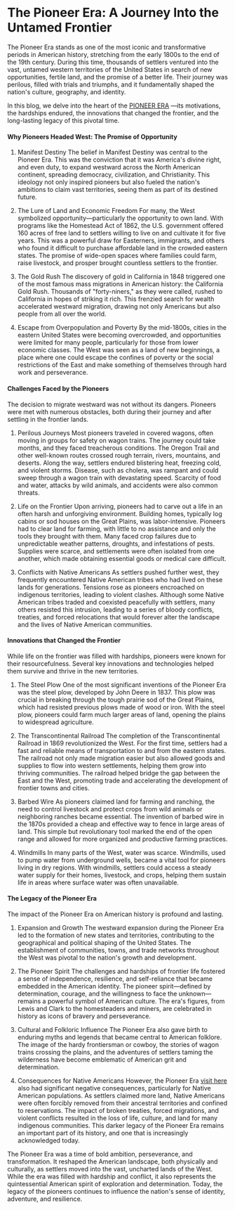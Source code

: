 <div dir="auto" data-message-author-role="assistant" data-message-id="420d1b03-af5f-4099-b93d-20ca333aa3c2">
<h1>&nbsp;</h1>
<!-- x-tinymce/html -->
<div dir="auto" data-message-author-role="assistant" data-message-id="7b10814f-5e1f-4251-bdb6-b4d778fbd171">
<h1>The Pioneer Era: A Journey Into the Untamed Frontier</h1>
<p>The Pioneer Era stands as one of the most iconic and transformative periods in American history, stretching from the early 1800s to the end of the 19th century. During this time, thousands of settlers ventured into the vast, untamed western territories of the United States in search of new opportunities, fertile land, and the promise of a better life. Their journey was perilous, filled with trials and triumphs, and it fundamentally shaped the nation's culture, geography, and identity.</p>
<p>In this blog, we delve into the heart of the <a href="https://www.pioneerera.com/">PIONEER ERA</a> &mdash;its motivations, the hardships endured, the innovations that changed the frontier, and the long-lasting legacy of this pivotal time.</p>
<h4>Why Pioneers Headed West: The Promise of Opportunity</h4>
<ol>
<li>
<p>Manifest Destiny The belief in Manifest Destiny was central to the Pioneer Era. This was the conviction that it was America's divine right, and even duty, to expand westward across the North American continent, spreading democracy, civilization, and Christianity. This ideology not only inspired pioneers but also fueled the nation's ambitions to claim vast territories, seeing them as part of its destined future.</p>
</li>
<li>
<p>The Lure of Land and Economic Freedom For many, the West symbolized opportunity&mdash;particularly the opportunity to own land. With programs like the Homestead Act of 1862, the U.S. government offered 160 acres of free land to settlers willing to live on and cultivate it for five years. This was a powerful draw for Easterners, immigrants, and others who found it difficult to purchase affordable land in the crowded eastern states. The promise of wide-open spaces where families could farm, raise livestock, and prosper brought countless settlers to the frontier.</p>
</li>
<li>
<p>The Gold Rush The discovery of gold in California in 1848 triggered one of the most famous mass migrations in American history: the California Gold Rush. Thousands of "forty-niners," as they were called, rushed to California in hopes of striking it rich. This frenzied search for wealth accelerated westward migration, drawing not only Americans but also people from all over the world.</p>
</li>
<li>
<p>Escape from Overpopulation and Poverty By the mid-1800s, cities in the eastern United States were becoming overcrowded, and opportunities were limited for many people, particularly for those from lower economic classes. The West was seen as a land of new beginnings, a place where one could escape the confines of poverty or the social restrictions of the East and make something of themselves through hard work and perseverance.</p>
</li>
</ol>
<h4>Challenges Faced by the Pioneers</h4>
<p>The decision to migrate westward was not without its dangers. Pioneers were met with numerous obstacles, both during their journey and after settling in the frontier lands.</p>
<ol>
<li>
<p>Perilous Journeys Most pioneers traveled in covered wagons, often moving in groups for safety on wagon trains. The journey could take months, and they faced treacherous conditions. The Oregon Trail and other well-known routes crossed rough terrain, rivers, mountains, and deserts. Along the way, settlers endured blistering heat, freezing cold, and violent storms. Disease, such as cholera, was rampant and could sweep through a wagon train with devastating speed. Scarcity of food and water, attacks by wild animals, and accidents were also common threats.</p>
</li>
<li>
<p>Life on the Frontier Upon arriving, pioneers had to carve out a life in an often harsh and unforgiving environment. Building homes, typically log cabins or sod houses on the Great Plains, was labor-intensive. Pioneers had to clear land for farming, with little to no assistance and only the tools they brought with them. Many faced crop failures due to unpredictable weather patterns, droughts, and infestations of pests. Supplies were scarce, and settlements were often isolated from one another, which made obtaining essential goods or medical care difficult.</p>
</li>
<li>
<p>Conflicts with Native Americans As settlers pushed further west, they frequently encountered Native American tribes who had lived on these lands for generations. Tensions rose as pioneers encroached on indigenous territories, leading to violent clashes. Although some Native American tribes traded and coexisted peacefully with settlers, many others resisted this intrusion, leading to a series of bloody conflicts, treaties, and forced relocations that would forever alter the landscape and the lives of Native American communities.</p>
</li>
</ol>
<h4>Innovations that Changed the Frontier</h4>
<p>While life on the frontier was filled with hardships, pioneers were known for their resourcefulness. Several key innovations and technologies helped them survive and thrive in the new territories.</p>
<ol>
<li>
<p>The Steel Plow One of the most significant inventions of the Pioneer Era was the steel plow, developed by John Deere in 1837. This plow was crucial in breaking through the tough prairie sod of the Great Plains, which had resisted previous plows made of wood or iron. With the steel plow, pioneers could farm much larger areas of land, opening the plains to widespread agriculture.</p>
</li>
<li>
<p>The Transcontinental Railroad The completion of the Transcontinental Railroad in 1869 revolutionized the West. For the first time, settlers had a fast and reliable means of transportation to and from the eastern states. The railroad not only made migration easier but also allowed goods and supplies to flow into western settlements, helping them grow into thriving communities. The railroad helped bridge the gap between the East and the West, promoting trade and accelerating the development of frontier towns and cities.</p>
</li>
<li>
<p>Barbed Wire As pioneers claimed land for farming and ranching, the need to control livestock and protect crops from wild animals or neighboring ranches became essential. The invention of barbed wire in the 1870s provided a cheap and effective way to fence in large areas of land. This simple but revolutionary tool marked the end of the open range and allowed for more organized and productive farming practices.</p>
</li>
<li>
<p>Windmills In many parts of the West, water was scarce. Windmills, used to pump water from underground wells, became a vital tool for pioneers living in dry regions. With windmills, settlers could access a steady water supply for their homes, livestock, and crops, helping them sustain life in areas where surface water was often unavailable.</p>
</li>
</ol>
<h4>The Legacy of the Pioneer Era</h4>
<p>The impact of the Pioneer Era on American history is profound and lasting.</p>
<ol>
<li>
<p>Expansion and Growth The westward expansion during the Pioneer Era led to the formation of new states and territories, contributing to the geographical and political shaping of the United States. The establishment of communities, towns, and trade networks throughout the West was pivotal to the nation's growth and development.</p>
</li>
<li>
<p>The Pioneer Spirit The challenges and hardships of frontier life fostered a sense of independence, resilience, and self-reliance that became embedded in the American identity. The pioneer spirit&mdash;defined by determination, courage, and the willingness to face the unknown&mdash;remains a powerful symbol of American culture. The era's figures, from Lewis and Clark to the homesteaders and miners, are celebrated in history as icons of bravery and perseverance.</p>
</li>
<li>
<p>Cultural and Folkloric Influence The Pioneer Era also gave birth to enduring myths and legends that became central to American folklore. The image of the hardy frontiersman or cowboy, the stories of wagon trains crossing the plains, and the adventures of settlers taming the wilderness have become emblematic of American grit and determination.</p>
</li>
<li>
<p>Consequences for Native Americans However, the Pioneer Era <a href="https://www.pioneerera.com/">visit here</a> also had significant negative consequences, particularly for Native American populations. As settlers claimed more land, Native Americans were often forcibly removed from their ancestral territories and confined to reservations. The impact of broken treaties, forced migrations, and violent conflicts resulted in the loss of life, culture, and land for many indigenous communities. This darker legacy of the Pioneer Era remains an important part of its history, and one that is increasingly acknowledged today.</p>
</li>
</ol>
<p>The Pioneer Era was a time of bold ambition, perseverance, and transformation. It reshaped the American landscape, both physically and culturally, as settlers moved into the vast, uncharted lands of the West. While the era was filled with hardship and conflict, it also represents the quintessential American spirit of exploration and determination. Today, the legacy of the pioneers continues to influence the nation's sense of identity, adventure, and resilience.</p>
</div>
<div dir="auto" data-message-author-role="assistant" data-message-id="7b10814f-5e1f-4251-bdb6-b4d778fbd171">&nbsp;</div>
</div>
